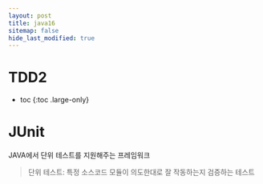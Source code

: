 ```yaml
---
layout: post
title: java16
sitemap: false
hide_last_modified: true
---
```

# TDD2

* toc
{:toc .large-only}

# JUnit

JAVA에서 단위 테스트를 지원해주는 프레임워크

> 단위 테스트: 특정 소스코드 모듈이 의도한대로 잘 작동하는지 검증하는 테스트